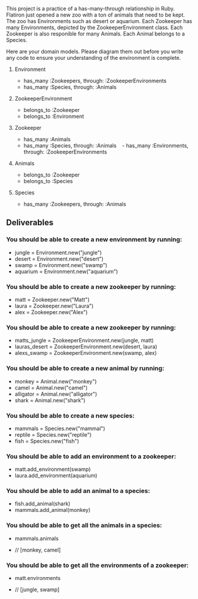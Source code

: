 This project is a practice of a has-many-through relationship in Ruby. Flatiron just opened a new zoo with a ton of animals that need to be kept. The zoo has Environments such as desert or aquarium. Each Zookeeper has many Environments, depicted by the ZookeeperEnvironment class. Each Zookeeper is also responible for many Animals. Each Animal belongs to a Species. 

Here are your domain models. Please diagram them out before you write any code to ensure your understanding of the environment is complete.

 1. Environment
    - has_many :Zookeepers, through: :ZookeeperEnvironments
    - has_many :Species, through: :Animals

 2. ZookeeperEnvironment
    - belongs_to :Zookeeper
    - belongs_to :Environment

 3. Zookeeper
    - has_many :Animals
    - has_many :Species, through: :Animals
    - has_many :Environments, through: :ZookeeperEnvironments

 4. Animals
    - belongs_to :Zookeeper
    - belongs_to :Species

 5. Species
    - has_many :Zookeepers, through: :Animals

## Deliverables
### You should be able to create a new environment by running:
  * jungle = Environment.new("jungle")
  * desert = Environment.new("desert")
  * swamp = Environment.new("swamp")
  * aquarium = Environment.new("aquarium")

### You should be able to create a new zookeeper by running:
  * matt = Zookeeper.new("Matt")
  * laura = Zookeeper.new("Laura")
  * alex = Zookeeper.new("Alex")

### You should be able to create a new zookeeper by running:
  * matts_jungle = ZookeeperEnvironment.new(jungle, matt)
  * lauras_desert = ZookeeperEnvironment.new(desert, laura)
  * alexs_swamp = ZookeeperEnvironment.new(swamp, alex)

###  You should be able to create a new animal by running:
  * monkey = Animal.new("monkey")
  * camel = Animal.new("camel")
  * alligator = Animal.new("alligator")
  * shark = Animal.new("shark")

### You should be able to create a new species:
  * mammals = Species.new("mammal")
  * reptile = Species.new("reptile")
  * fish = Species.new("fish")

### You should be able to add an environment to a zookeeper:
  * matt.add_environment(swamp)
  * laura.add_environment(aquarium)

### You should be able to add an animal to a species:
  * fish.add_animal(shark)
  * mammals.add_animal(monkey)

### You should be able to get all the animals in a species:
  * mammals.animals
  - // [monkey, camel]

### You should be able to get all the environments of a zookeeper:
  * matt.environments
  - // [jungle, swamp]
